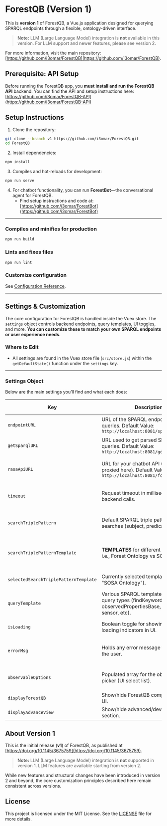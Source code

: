 # ForestQB (Version 1)

This is **version 1** of ForestQB, a Vue.js application designed for querying SPARQL endpoints through a flexible, ontology-driven interface.

> **Note:** LLM (Large Language Model) integration is **not** available in this version.
> For LLM support and newer features, please see version 2.

For more information, visit the main repository: [https://github.com/i3omar/ForestQB](https://github.com/i3omar/ForestQB).


## Prerequisite: API Setup

Before running the ForestQB app, you **must install and run the ForestQB API** backend.
You can find the API and setup instructions here: [https://github.com/i3omar/ForestQB-API](https://github.com/i3omar/ForestQB-API)

## Setup Instructions

1. Clone the repository:
```bash
git clone --branch v1 https://github.com/i3omar/ForestQB.git
cd ForestQB
```

2. Install dependencies:
```bash
npm install
````

3. Compiles and hot-reloads for development:
```bash
npm run serve
```

4. For chatbot functionality, you can run **ForestBot**—the conversational agent for ForestQB.
    - Find setup instructions and code at: [https://github.com/i3omar/ForestBot](https://github.com/i3omar/ForestBot)

---


### Compiles and minifies for production

```bash
npm run build
```

### Lints and fixes files

```bash
npm run lint
```

### Customize configuration

See [Configuration Reference](https://cli.vuejs.org/config/).

---

## Settings & Customization

The core configuration for ForestQB is handled inside the Vuex store. The `settings` object controls backend endpoints, query templates, UI toggles, and more.
**You can customize these to match your own SPARQL endpoints or user experience needs.**

### Where to Edit

* All settings are found in the Vuex store file (`src/store.js`) within the `getDefaultState()` function under the `settings` key.

---

### Settings Object

Below are the main settings you’ll find and what each does:

| **Key**                               | **Description**                                                                                                    | **How to Customize**                                             |
| ------------------------------------- | ------------------------------------------------------------------------------------------------------------------ | ---------------------------------------------------------------- |
| `endpointURL`                         | URL of the SPARQL endpoint for data queries. Default Value: `http://localhost:8081/sparql`                                                                      | Change to your SPARQL server address.                            |
| `getSparqlURL`                        | URL used to get parsed SPARQL queries. Default Value: `http://localhost:8081/getSparql`                                                                             | Change to your parser/endpoint as needed.                        |
| `rasaApiURL`                          | URL for your chatbot API (Rasa server, proxied here). Default Value: `http://localhost:8081/forestBot/proxy`                                                              | Change to point to your chatbot’s webhook or proxy server.       |
| `timeout`                             | Request timeout in milliseconds for backend calls.                                                                 | Increase/decrease as needed for slower/faster networks.          |
| `searchTriplePattern`                 | Default SPARQL triple pattern for searches (subject, predicate, object).                                           | Modify for different triple structures (advanced users).         |
| `searchTriplePatternTemplate`         | **TEMPLATES** for different ontologies, i.e., Forest Ontology vs SOSA Ontology.                                    | Add new templates for custom ontologies or change existing ones. |
| `selectedSearchTriplePatternTemplate` | Currently selected template (string, e.g. "SOSA Ontology").                                                        | Set to switch which ontology template is active.                 |
| `queryTemplate`                       | Various SPARQL templates for different query types (findKeywordURI, observedPropertiesBase, sensors, sensor, etc). | Edit to customize or add new query templates.                    |
| `isLoading`                           | Boolean toggle for showing/hiding loading indicators in UI.                                                        | Use to manage loading spinners, etc.                             |
| `errorMsg`                            | Holds any error message to display to the user.                                                                    | Populated when errors happen. You can clear or set as needed.    |
| `observableOptions`                   | Populated array for the observables picker (UI select list).                                                       | Add, remove, or set options as needed for your use case.         |
| `displayForestQB`                     | Show/hide ForestQB component in the UI.                                                                            | Toggle `true`/`false` to show or hide.                           |
| `displayAdvanceView`                  | Show/hide advanced/development UI section.                                                                         | Toggle `true`/`false`.                                           |


## About Version 1

This is the initial release (**v1**) of ForestQB, as published at [https://doi.org/10.1145/3675759](https://doi.org/10.1145/3675759).

>**Note:** LLM (Large Language Model) integration is **not** supported in version 1.
>LLM features are available starting from version 2.

While new features and structural changes have been introduced in version 2 and beyond, the core customization principles described here remain consistent across versions.




## License

This project is licensed under the MIT License. See the [LICENSE](LICENSE) file for more details.